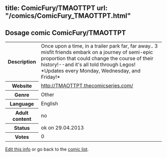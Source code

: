 title: ComicFury/TMAOTTPT
url: "/comics/ComicFury_TMAOTTPT.html"
---
Dosage comic ComicFury/TMAOTTPT
-----------------------------------------

<p id="msg"></p>
<script type="text/javascript">
if (window.location.search === '?edit_info_mail=sent_ok') {
  var elem = document.getElementById("msg");
  elem.innerHTML = 'Edited information sucessfully sent.';
  elem.className = 'ok';
}
</script>
<table class="comicinfo">
<tr>
<th>Description</th><td>Once upon a time, in a trailer park far, far away.. 3 misfit friends embark on a journey of semi-epic proportion that could change the course of their history!--and it's all told through Legos! *Updates every Monday, Wednesday, and Friday!*</td>
</tr>
<tr>
<th>Website</th><td><a href="http://TMAOTTPT.thecomicseries.com/">http://TMAOTTPT.thecomicseries.com/</a></td>
</tr>
<tr>
<th>Genre</th><td>Other</td>
</tr>
<tr>
<th>Language</th><td>English</td>
</tr>
<tr>
<th>Adult content</th><td>no</td>
</tr>
<tr>
<th>Status</th><td>ok on 29.04.2013</td>
</tr>
<tr>
<th>Votes</th><td>0</td>
</tr>
</table>

[Edit this info](ComicFury_TMAOTTPT_edit.html) or go back to the [comic list](../comic-index.html).
